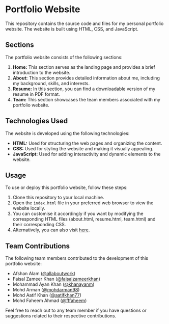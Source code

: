 # Portfolio Website

This repository contains the source code and files for my personal portfolio website. The website is built using HTML, CSS, and JavaScript.

## Sections

The portfolio website consists of the following sections:

1. **Home:** This section serves as the landing page and provides a brief introduction to the website.
2. **About:** This section provides detailed information about me, including my background, skills, and interests.
3. **Resume:** In this section, you can find a downloadable version of my resume in PDF format.
4. **Team:** This section showcases the team members associated with my portfolio website.

## Technologies Used

The website is developed using the following technologies:

- **HTML:** Used for structuring the web pages and organizing the content.
- **CSS:** Used for styling the website and making it visually appealing.
- **JavaScript:** Used for adding interactivity and dynamic elements to the website.

## Usage

To use or deploy this portfolio website, follow these steps:
1. Clone this repository to your local machine.
2. Open the `index.html` file in your preferred web browser to view the website locally.
3. You can customise it accordingly if you want by modifying the corresponding HTML files (about.html, resume.html, team.html) and their corresponding CSS.
4. Alternatively, you can also visit [here](https://aatifkhan77.github.io/portfolio/).

## Team Contributions

The following team members contributed to the development of this portfolio website:


- Afshan Alam ([@allaboutwork](https://github.com/allaboutwork))
- Faisal Zameer Khan ([@faisalzameerkhan](https://github.com/faisalzameerkhan))
- Mohammad Ayan Khan ([@khanayanm](https://github.com/khanayanm))
- Mohd Arman ([@mohdarman98](https://github.com/https://github.com/mohdarman98))
- Mohd Aatif Khan ([@aatifkhan77](https://github.com/aatifkhan77))
- Mohd Faheem Ahmad ([@fffaheem](https://github.com/fffaheem))

Feel free to reach out to any team member if you have questions or suggestions related to their respective contributions.